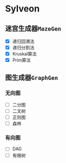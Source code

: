 # Sylveon

## 迷宫生成器`MazeGen`

- [x] 递归回溯法
- [x] 递归分割法
- [x] Kruskal算法
- [x] Prim算法

## 图生成器`GraphGen`

### 无向图

- [ ] 二分图
- [ ] 二叉树
- [ ] 正则图
- [ ] 森林

### 有向图

- [ ] DAG
- [ ] 有根树